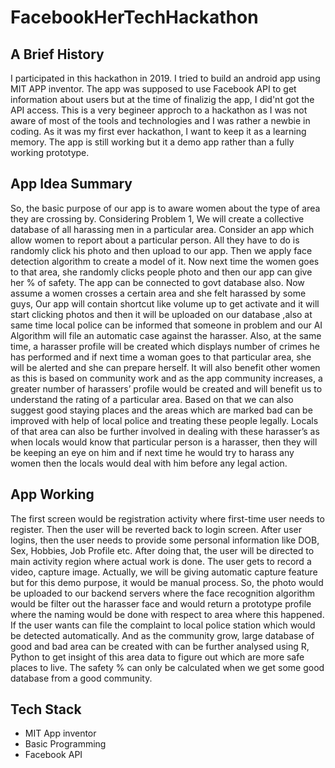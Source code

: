 # FacebookHerTechHackathon

## A Brief History
I participated in this hackathon in 2019. I tried to build an android app using MIT APP inventor. The app was supposed to use Facebook API to get information about users but at the time of finalizig the app, I did'nt got the API access. This is a very begineer approch to a hackathon as I was not aware of most of the tools and technologies and I was rather a newbie in coding. As it was my first ever hackathon, I want to keep it as a learning memory. The app is still working but it a demo app rather than a fully working prototype.

## App Idea Summary
So, the basic purpose of our app is to aware women about the type of area they are crossing by. Considering Problem 1, We will create a collective database of all harassing men in a particular area. Consider an app which allow women to report about a particular person. All they have to do is randomly click his photo and then upload to our app. Then we apply face detection algorithm to create a model of it. Now next time the women goes to that area, she randomly clicks people photo and then our app can give her % of safety. The app can be connected to govt database also. Now assume a women crosses a certain area and she felt harassed by some guys, Our app will contain shortcut like volume up to get activate and it will start clicking photos and then it will be uploaded on our database ,also at same time local police can be informed that someone in problem and our AI Algorithm will file an automatic case against the harasser. Also, at the same time, a harasser profile will be created which displays number of crimes he has performed and if next time a woman goes to that particular area, she will be alerted and she can prepare herself. It will also benefit other women as this is based on community work and as the app community increases, a greater number of harassers’ profile would be created and will benefit us to understand the rating of a particular area. Based on that we can also suggest good staying places and the areas which are marked bad can be improved with help of local police and treating these people legally. Locals of that area can also be further involved in dealing with these harasser’s as when locals would know that particular person is a harasser, then they will be keeping an eye on him and if next time he would try to harass any women then the locals would deal with him before any legal action.

## App Working
The first screen would be registration activity where first-time user needs to register. Then the user will be reverted back to login screen.  After user logins, then the user needs to provide some personal information like DOB, Sex, Hobbies, Job Profile etc. After doing that, the user will be directed to main activity region where actual work is done.
The user gets to record a video, capture image. Actually, we will be giving automatic capture feature but for this demo purpose, it would be manual process. So, the photo would be uploaded to our backend servers where the face recognition algorithm would be filter out the harasser face and would return a prototype profile where the naming would be done with respect to area where this happened. If the user wants can file the complaint to local police station which would be detected automatically. And as the community grow, large database of good and bad area can be created with can be further analysed using R, Python to get insight of this area data to figure out which are more safe places to live. The safety % can only be calculated when we get some good database from a good community.


## Tech Stack
- MIT App inventor
- Basic Programming
- Facebook API
